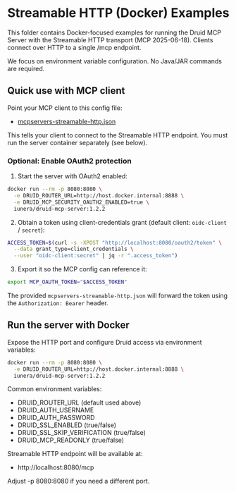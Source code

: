 # Streamable HTTP (Docker) Examples

This folder contains Docker-focused examples for running the Druid MCP Server with the Streamable HTTP transport (MCP 2025-06-18). Clients connect over HTTP to a single /mcp endpoint.

We focus on environment variable configuration. No Java/JAR commands are required.

## Quick use with MCP client

Point your MCP client to this config file:
- [mcpservers-streamable-http.json](mcpservers-streamable-http.json)

This tells your client to connect to the Streamable HTTP endpoint. You must run the server container separately (see below).

### Optional: Enable OAuth2 protection

1) Start the server with OAuth2 enabled:

```bash
docker run --rm -p 8080:8080 \
  -e DRUID_ROUTER_URL=http://host.docker.internal:8888 \
  -e DRUID_MCP_SECURITY_OAUTH2_ENABLED=true \
  iunera/druid-mcp-server:1.2.2
```

2) Obtain a token using client-credentials grant (default client: `oidc-client` / `secret`):

```bash
ACCESS_TOKEN=$(curl -s -XPOST "http://localhost:8080/oauth2/token" \
  --data grant_type=client_credentials \
  --user "oidc-client:secret" | jq -r ".access_token")
```

3) Export it so the MCP config can reference it:

```bash
export MCP_OAUTH_TOKEN="$ACCESS_TOKEN"
```

The provided `mcpservers-streamable-http.json` will forward the token using the `Authorization: Bearer` header.

## Run the server with Docker

Expose the HTTP port and configure Druid access via environment variables:

```bash
docker run --rm -p 8080:8080 \
  -e DRUID_ROUTER_URL=http://host.docker.internal:8888 \
  iunera/druid-mcp-server:1.2.2
```

Common environment variables:
- DRUID_ROUTER_URL (default used above)
- DRUID_AUTH_USERNAME
- DRUID_AUTH_PASSWORD
- DRUID_SSL_ENABLED (true/false)
- DRUID_SSL_SKIP_VERIFICATION (true/false)
- DRUID_MCP_READONLY (true/false)

Streamable HTTP endpoint will be available at:
- http://localhost:8080/mcp

Adjust -p 8080:8080 if you need a different port.

